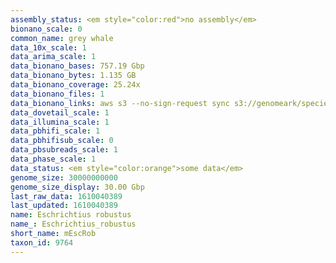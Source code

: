 ```yaml
---
assembly_status: <em style="color:red">no assembly</em>
bionano_scale: 0
common_name: grey whale
data_10x_scale: 1
data_arima_scale: 1
data_bionano_bases: 757.19 Gbp
data_bionano_bytes: 1.135 GB
data_bionano_coverage: 25.24x
data_bionano_files: 1
data_bionano_links: aws s3 --no-sign-request sync s3://genomeark/species/Eschrichtius_robustus/mEscRob1/genomic_data/bionano/ .<br>
data_dovetail_scale: 1
data_illumina_scale: 1
data_pbhifi_scale: 1
data_pbhifisub_scale: 0
data_pbsubreads_scale: 1
data_phase_scale: 1
data_status: <em style="color:orange">some data</em>
genome_size: 30000000000
genome_size_display: 30.00 Gbp
last_raw_data: 1610040389
last_updated: 1610040389
name: Eschrichtius robustus
name_: Eschrichtius_robustus
short_name: mEscRob
taxon_id: 9764
---
```

